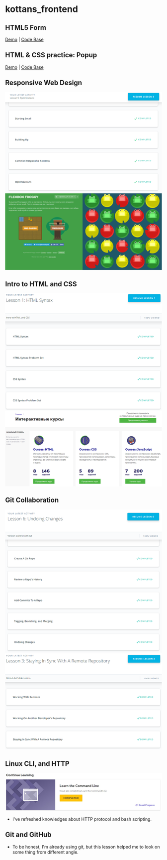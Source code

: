 # kottans_frontend


## HTML5 Form

[Demo](https://shizopo.github.io/html5-form/)
|
[Code Base](https://github.com/Shizopo/html5-form)


## HTML & CSS practice: Popup

[Demo](https://shizopo.github.io/html-css-popup/index.html)
|
[Code Base](https://github.com/Shizopo/html-css-popup)


## Responsive Web Design

![Screenshot_6](/responsive_web_design/responsive_web_design_fundamentals-complete.png)
![Screenshot_7](/responsive_web_design/flexbox_froggy-complete.png)


## Intro to HTML and CSS

![Screenshot_4](/task_html_css_intro/intro_html_css-complete.png)
![Screenshot_5](/task_html_css_intro/html_academy-html_css-complete.png)


## Git Collaboration

![Screenshot_2](/task_git_collaboration/what_is_version_control-complete.png)
![Screenshot_3](/task_git_collaboration/github_and_collaboration-complete.png)


## Linux CLI, and HTTP

![Screenshot_1](/task_linux_cli/learn_the_command_line-complete.png)
* I've refreshed knowledges about HTTP protocol and bash scripting.


## Git and GitHub

* To be honest, I'm already using git, but this lesson helped me to look on some thing from different angle.
